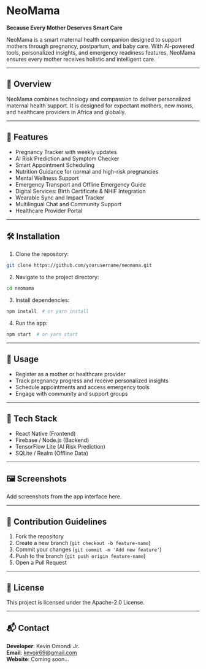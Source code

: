 
# NeoMama

**Because Every Mother Deserves Smart Care**

NeoMama is a smart maternal health companion designed to support mothers through pregnancy, postpartum, and baby care. With AI-powered tools, personalized insights, and emergency readiness features, NeoMama ensures every mother receives holistic and intelligent care.

---

## 🚀 Overview
NeoMama combines technology and compassion to deliver personalized maternal health support. It is designed for expectant mothers, new moms, and healthcare providers in Africa and globally.

---

## 🌟 Features
- Pregnancy Tracker with weekly updates
- AI Risk Prediction and Symptom Checker
- Smart Appointment Scheduling
- Nutrition Guidance for normal and high-risk pregnancies
- Mental Wellness Support
- Emergency Transport and Offline Emergency Guide
- Digital Services: Birth Certificate & NHIF Integration
- Wearable Sync and Impact Tracker
- Multilingual Chat and Community Support
- Healthcare Provider Portal

---

## 🛠 Installation
1. Clone the repository:
```bash
git clone https://github.com/yourusername/neomama.git
```
2. Navigate to the project directory:
```bash
cd neomama
```
3. Install dependencies:
```bash
npm install  # or yarn install
```
4. Run the app:
```bash
npm start  # or yarn start
```

---

## 📱 Usage
- Register as a mother or healthcare provider
- Track pregnancy progress and receive personalized insights
- Schedule appointments and access emergency tools
- Engage with community and support groups

---

## 🧰 Tech Stack
- React Native (Frontend)
- Firebase / Node.js (Backend)
- TensorFlow Lite (AI Risk Prediction)
- SQLite / Realm (Offline Data)

---

## 🖼 Screenshots
Add screenshots from the app interface here.

---

## 🤝 Contribution Guidelines
1. Fork the repository
2. Create a new branch (`git checkout -b feature-name`)
3. Commit your changes (`git commit -m 'Add new feature'`)
4. Push to the branch (`git push origin feature-name`)
5. Open a Pull Request

---

## 📄 License
This project is licensed under the Apache-2.0 License.

---

## 📬 Contact
**Developer**: Kevin Omondi Jr.  
**Email**: kevojr69@gmail.com  
**Website**: Coming soon... 
